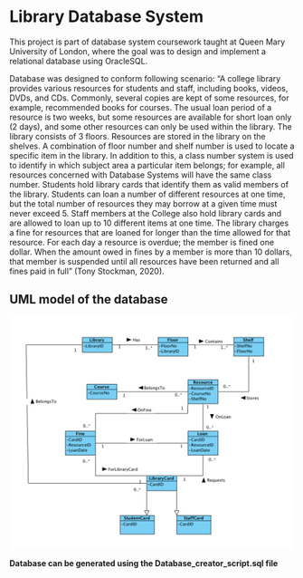 # Library Database System

This project is part of database system coursework taught at Queen Mary University of London, where the goal was to design and implement a relational database using OracleSQL.

Database was designed to conform following scenario: 
“A college library provides various resources for students and staff, including books, videos, DVDs, and CDs. Commonly, several copies are kept of some resources, for example, recommended books for courses. The usual loan period of a resource is two weeks, but some resources are available for short loan only (2 days), and some other resources can only be used within the library. The library consists of 3 floors. Resources are stored in the library on the shelves. A combination of floor number and shelf number is used to locate a specific item in the library. In addition to this, a class number system is used to identify in which subject area a particular item belongs; for example, all resources concerned with Database Systems will have the same class number. Students hold library cards that identify them as valid members of the library. Students can loan a number of different resources at one time, but the total number of resources they may borrow at a given time must never exceed 5. Staff members at the College also hold library cards and are allowed to loan up to 10 different items at one time. The library charges a fine for resources that are loaned for longer than the time allowed for that resource. For each day a resource is overdue; the member is fined one dollar. When the amount owed in fines by a member is more than 10 dollars, that member is suspended until all resources have been returned and all fines paid in full” (Tony Stockman, 2020).

## UML model of the database ##

![alt text](https://github.com/nahidtopalovic/librarySystemSQL/blob/master/UMLfinalModel.png)

**Database can be generated using the Database_creator_script.sql file**
